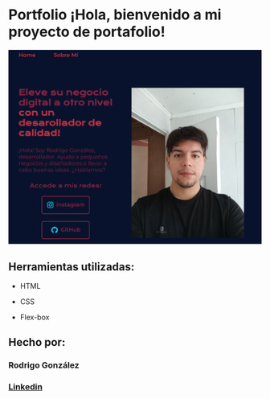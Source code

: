 # Portfolio ¡Hola, bienvenido a mi proyecto de portafolio!

![imagen](image-md.png)  
## Herramientas utilizadas:

* HTML

* CSS

* Flex-box

## Hecho por:

### Rodrigo González

### [Linkedin](https://www.linkedin.com/in/rodrigo-gonzalezr/)